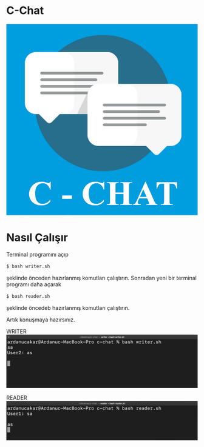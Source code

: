 # C-Chat
![GitHub Logo](https://github.com/ArdanucAKAR/C-Chat/blob/master/c-chat.png)
# Nasıl Çalışır
Terminal programını açıp 
```sh
$ bash writer.sh
```
şeklinde önceden hazırlanmış komutları çalıştırın. Sonradan yeni bir terminal programı daha açarak
```sh
$ bash reader.sh
```
şeklinde öncedeb hazırlanmış komutları çalıştırın.

Artık konuşmaya hazırsınız.

WRITER
![GitHub Logo](https://github.com/ArdanucAKAR/C-Chat/blob/master/Ekran%20Resmi%202020-05-25%2018.28.05.png)

READER
![GitHub Logo](https://github.com/ArdanucAKAR/C-Chat/blob/master/Ekran%20Resmi%202020-05-25%2018.28.32.png)

